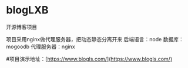 # blogLXB
开源博客项目


项目采用nginx做代理服务器，把动态静态分离开来
后端语言：node
数据库：mogoodb
代理服务器：nginx



#项目演示地址：[https://www.blogls.com/](https://www.blogls.com/)
